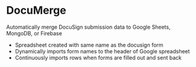 # DocuMerge
Automatically merge DocuSign submission data to Google Sheets, MongoDB, or Firebase

- Spreadsheet created with same name as the docusign form
- Dynamically imports form names to the header of Google spreadsheet
- Continuously imports rows when forms are filled out and sent back
